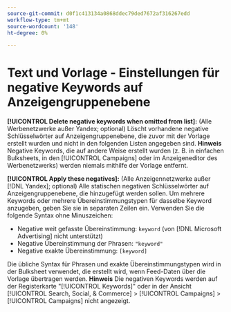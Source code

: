 ```yaml
---
source-git-commit: d0f1c413134a0868ddec79ded7672af316267edd
workflow-type: tm+mt
source-wordcount: '148'
ht-degree: 0%

---
```

# Text und Vorlage - Einstellungen für negative Keywords auf Anzeigengruppenebene

**[!UICONTROL Delete negative keywords when omitted from list]:** (Alle Werbenetzwerke außer Yandex; optional) Löscht vorhandene negative Schlüsselwörter auf Anzeigengruppenebene, die zuvor mit der Vorlage erstellt wurden und nicht in den folgenden Listen angegeben sind. **Hinweis** Negative Keywords, die auf andere Weise erstellt wurden (z. B. in einfachen Bulksheets, in den [!UICONTROL Campaigns] oder im Anzeigeneditor des Werbenetzwerks) werden niemals mithilfe der Vorlage entfernt.

**[!UICONTROL Apply these negatives]:** (Alle Anzeigennetzwerke außer [!DNL Yandex]; optional) Alle statischen negativen Schlüsselwörter auf Anzeigengruppenebene, die hinzugefügt werden sollen. Um mehrere Keywords oder mehrere Übereinstimmungstypen für dasselbe Keyword anzugeben, geben Sie sie in separaten Zeilen ein. Verwenden Sie die folgende Syntax ohne Minuszeichen:

* Negative weit gefasste Übereinstimmung: `keyword` (von [!DNL Microsoft Advertising] nicht unterstützt)
* Negative Übereinstimmung der Phrasen: `"keyword"`
* Negative exakte Übereinstimmung: `[keyword]`

Die übliche Syntax für Phrasen und exakte Übereinstimmungstypen wird in der Bulksheet verwendet, die erstellt wird, wenn Feed-Daten über die Vorlage übertragen werden. **Hinweis** Die negativen Keywords werden auf der Registerkarte &quot;[!UICONTROL Keywords]&quot; oder in der Ansicht [!UICONTROL Search, Social, & Commerce] > [!UICONTROL Campaigns] > [!UICONTROL Campaigns] nicht angezeigt.
